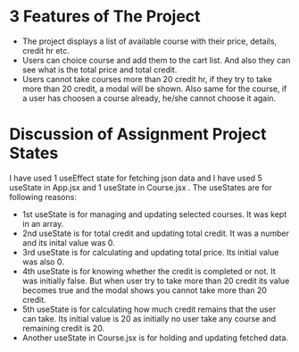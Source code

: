 # 3 Features of The Project

* The project displays a list of available course with their price, details, credit hr etc.
* Users can choice course and add them to the cart list. And also they can see what is the total price and total credit.
* Users cannot take courses more than 20 credit hr, if they try to take more than 20 credit, a modal will be shown. Also same for the course, if a user has choosen a course already, he/she cannot choose it again.

# Discussion of Assignment Project States

I have used 1 useEffect state for fetching json data and I have used 5 useState in App.jsx and 1 useState in Course.jsx . The useStates are for following reasons:

* 1st useState is for managing and updating selected courses. It was kept in an array.
* 2nd useState is for total credit and updating total credit. It was a number and its inital value was 0.
* 3rd useState is for calculating and updating total price. Its initial value was also 0.
* 4th useState is for knowing whether the credit is completed or not. It was initially false. But when user try to take more than 20 credit its value becomes true and the modal shows you cannot take more than 20 credit.
* 5th useState is for calculating how much credit remains that the user can take. Its initial value is 20 as initially no user take any course and  remaining credit is 20.
* Another useState in Course.jsx is for holding and updating fetched data.

